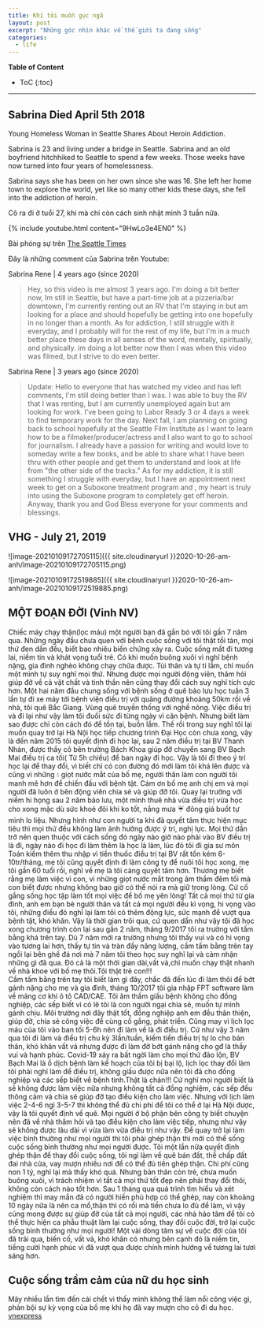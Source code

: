 ```yaml
---
title: Khi tôi muốn gục ngã 
layout: post
excerpt: "Những góc nhìn khác về thế giới ta đang sống"
categories:
  - life
---
```



**Table of Content**
* ToC
{:toc}
----


## Sabrina Died April 5th 2018
Young Homeless Woman in Seattle Shares About Heroin Addiction. 

Sabrina is 23 and living under a bridge in Seattle. Sabrina and an old boyfriend hitchhiked to Seattle to spend a few weeks. Those weeks have now turned into four years of homelessness. 

Sabrina says she has been on her own since she was 16. She left her home town to explore the world, yet like so many other kids these days, she fell into the addiction of heroin. 

Cô ra đi ở tuổi 27, khi mà chỉ còn cách sinh nhật mình 3 tuần nữa.

{% include youtube.html content="9HwLo3e4EN0" %}

Bài phóng sự trên [The Seattle Times](https://www.seattletimes.com/seattle-news/homeless/shame-on-seattle-parents-of-homeless-woman-who-died-in-rv-speak-out/)

Đây là những comment của Sabrina trên Youtube:


Sabrina Rene | 4 years ago (since 2020)
> Hey, so this video is me almost 3 years ago. I'm doing a bit better now, Im still in Seattle, but have a part-time job at a pizzeria/bar downtown, I'm currently renting out an RV that I'm staying in but am looking for a place and should hopefully be getting into one hopefully in no longer than a month. As for addiction, I still struggle with it everyday, and I probably will for the rest of my life, but I'm in a much better place these days in all senses of the word, mentally, spiritually, and physically. im doing a lot better now then I was when this video was filmed, but I strive to do even better. 

Sabrina Rene | 3 years ago (since 2020)

> Update: Hello to everyone that has watched my video and has left comments, I'm still doing better than I was. I was able to buy the RV that I was renting, but I am currently unemployed again but am looking for work. I've been going to Labor Ready 3 or 4 days a week to find temporary work for the day. Next fall, I am planning on going back to school hopefully at the Seattle Film Institute as I want to learn how to be a filmaker/producer/actress and I also want to go to school for journalism. I already have a passion for writing and would love to someday write a few books, and be able to share what I have been thru with other people and get them to understand and look at life from "the other side of the tracks." As for my addiction, it is still something I struggle with everyday, but I have an appointment next week to get on a Suboxone treatment program and , my heart is truly into using the Suboxone program to completely get off heroin. Anyway, thank you and God Bless everyone for your comments and blessings. 



## VHG - July 21, 2019

![image-20210109172705115]({{ site.cloudinaryurl }}2020-10-26-am-anh/image-20210109172705115.png)

![image-20210109172519885]({{ site.cloudinaryurl }}2020-10-26-am-anh/image-20210109172519885.png)

## MỘT ĐOẠN  ĐỜI (Vinh NV)
Chiếc máy chạy thận(lọc máu) một người bạn đã gắn bó với tôi gần 7 năm qua. Những ngày đầu chưa quen với bệnh cuộc sống với tôi thật tồi tàn, mọi thứ đen dần đều, biết bao nhiêu biến chứng xảy ra. Cuộc sống mất đi tương lai, niềm tin và khát vọng tuổi trẻ. Có khi muốn buông xuôi vì nghĩ bệnh nặng, gia đình nghèo không chạy chữa được. Tủi thân và tự ti lắm, chỉ muốn một mình tự suy nghĩ mọi thứ. Nhưng được mọi người động viên, thăm hỏi giúp đỡ về cả vật chất và tinh thần nên cũng thay đổi cách suy nghĩ tích cực hơn. Một hai năm đầu chung sống với bệnh sống ở quê bảo lưu học tuần 3 lần tự đi xe máy tới bệnh viện điều trị với quãng đường khoảng 50km rồi về nhà, tôi quê Bắc Giang. Vùng quê  truyền thống với nghề nông. Việc điều trị và đi lại như vậy làm tôi đuối sức đi từng ngày vì căn bệnh. Nhưng biết làm sao được chỉ còn cách đó để tồn tại, buồn lắm. 
Thế rồi trong suy nghĩ tôi lại muốn quay trở lại Hà Nội học tiếp chương trình Đại Học còn chưa xong, vậy là đến năm 2015 tôi quyết định đi học lại, sau 2 năm điều trị tại BV Thanh Nhàn, được thầy cô bên trường Bách Khoa giúp đỡ chuyển sang BV Bạch Mai điều trị ca tối( Từ 5h chiều) để ban ngày đi học. 
Vậy là tôi đi theo ý trí học lại để thay đổi, vì biết chỉ có con đường đó mới làm tôi khá lên được và cũng vì những 💧 giọt nước mắt của bố mẹ, người thân làm con người tôi manh mẽ hơn để chiến đấu với bệnh tật. Cám ơn bố mẹ anh chị em và mọi người đã luôn ở bên động viên chia sẻ và giúp đỡ tôi. 
Quay lại trường với niềm hi họng sau 2 năm bảo lưu, một mình thuê nhà vừa điều trị vừa học cho xong mặc dù sức khoẻ đôi khi ko tốt, nắng mưa ☔️ đông giá buốt tự mình lo liệu. Nhưng hình như con người ta khi đã quyết tâm thực hiện mục tiêu thì mọi thứ đều không làm ảnh hưởng được ý trí, nghị lực. Mọi thứ dần trở nên quen thuộc với cách sống đó ngày nào giờ nào phải vào BV điều trị là đi, ngày nào đi học đi làm thêm là học là làm, lúc đó tôi đi gia sư môn Toán kiếm thêm thu nhập vì tiền thuốc điều trị tại BV rất tốn kém 6-10tr/tháng, mẹ tôi cũng quyết định đi làm công ty để nuôi tôi học xong, mẹ tôi gần 60 tuổi rồi, nghĩ về mẹ là tôi càng quyết tâm hơn. Thương mẹ biết rằng mẹ làm việc vì con, vì những giọt nước mắt trong âm thầm đêm tối mà con biết được nhưng không bao giờ có thể nói ra mà giữ trong lòng. Cứ cố gắng sống học tập làm tốt mọi việc để bố mẹ yên lòng! 
Tất cả mọi thứ từ gia đình, anh em bạn bè người thân và tất cả mọi người đều kì vọng, hi vọng vào tôi, những điều đó nghĩ lại làm tôi có thêm động lực, sức mạnh để vượt qua bệnh tật, khó khăn. Vậy là thời gian trôi qua, cứ quen dần như vậy tôi đã học xong chương trình còn lại sau gần 2 năm, tháng 9/2017 tôi ra trường với tấm bằng khá trên tay. Dù 7 năm mới ra trường nhưng tôi thấy vui và có hi vọng vào tương lai hơn, thấy tự tin và tràn đầy năng lượng, cầm tấm bằng trên tay ngồi lại bên ghế đá nơi mà 7 năm tôi theo học suy nghĩ lại và cảm nhận những gì đã qua. Đó cả là một thời gian dài,vất vả,chỉ muốn chạy thật nhanh về nhà khoe với bố mẹ thôi.Tôi thật trẻ con!!!  
Cầm tấm bằng trên tay tôi biết làm gì đây, chắc đã đến lúc đi làm thôi để bớt gánh nặng cho mẹ và gia đình, tháng 10/2017 tôi gia nhập FPT software làm về mảng cơ khí ô tô CAD/CAE. Tôi âm thầm giấu bệnh không cho đồng nghiệp, các sếp biết vì có lẽ tôi là con người ngại chia sẻ, muốn tự mình gánh chịu. Môi trường nơi đây thật tốt, đồng nghiệp anh em đều thân thiện, giúp đỡ, chia sẻ công việc để cùng cố gắng, phát triển. Cũng may vì lịch lọc máu của tôi vào ban tối 5-6h nên đi làm về là đi điều trị. Cứ như vậy 3 năm qua tôi đi làm và điều trị chu kỳ 3lần/tuần, kiếm tiền điều trị tự lo cho bản thân, khó khăn vất vả nhưng được đi làm đỡ bớt gánh nặng cho gđ là thấy vui và hạnh phúc. 
Covid-19 xảy ra bất ngời làm cho mọi thứ đảo lộn, BV Bạch Mai là ổ dịch bệnh làm kế hoạch của tôi bị bại lộ, lịch lọc thay đổi làm tôi phải nghỉ làm để điều trị, không giấu được nữa nên tôi đã cho đồng nghiệp và các sếp biết về bệnh tình.Thật là chán!!! Cứ nghĩ mọi người biết là sẽ không được làm việc nữa nhưng không tất cả đồng nghiệm, các sếp đều thông cảm và chia sẻ giúp đỡ tạo điều kiện cho làm việc. Nhưng với lịch làm việc 2-4-6 ngỉ 3-5-7 thì không thể đủ chi phí để tôi có thể ở lại Hà Nội được, vậy là tôi quyết định về quê. Mọi người ở bộ phận bên công ty biết chuyện nên đã về nhà thăm hỏi và tạo điều kiện cho làm việc tiếp, nhưng như vậy sẽ không được lâu dài vì vừa làm vừa điều trị như vậy. Để quay trở lại làm việc bình thường như mọi người thì tôi phải ghép thận thì mới có thể sống cuộc sống bình thường như mọi người được. 
Tôi một lần nữa quyết định ghép thận để thay đổi cuộc sống, tôi ngỉ làm về quê bán đất, thế chấp đất đai nhà cửa, vay mượn nhiều nơi  để có thể đủ tiền ghép thận. Chi phí cũng non 1 tỷ, nghĩ lại mà thấy khó quá. Nhưng bản thân còn trẻ, chưa muốn buông xuôi, vì trách nhiệm vì tất cả mọi thứ tốt đẹp nên phải thay đổi thôi, không còn cách nào tốt hơn. 
Sau 1 tháng qua quá trình tìm hiểu và xét nghiệm thì may mắn đã có người hiến phù hợp có thể ghép,  nay còn khoảng 10 ngày nữa là nên ca mổ,thận thì có rồi mà tiền chưa lo đủ để làm, vì vậy cũng mong được sự giúp đỡ của tất cả mọi người, các nhà hảo tâm để tôi có thể thực hiện ca phẫu thuật làm lại cuộc sống, thay đổi cuộc đời, trở lại cuộc sống bình thường như mọi người!
Một vài dòng tâm sự về cuộc đời của tôi đã trải qua, biến cố, vất vả, khó khăn có nhưng bên cạnh đó là niềm tin, tiếng cười hạnh phúc vì đã vượt qua được chính mình hướng về tương lai tươi sáng hơn. 

## Cuộc sống trầm cảm của nữ du học sinh

Mây nhiều lần tìm đến cái chết vì thấy mình không thể làm nổi công việc gì, phản bội sự kỳ vọng của bố mẹ khi họ đã vay mượn cho cô đi du học. [vnexpress](https://vnexpress.net/cuoc-song-tram-cam-cua-nu-du-hoc-sinh-4260233.html)